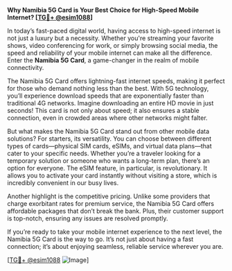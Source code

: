 **Why Namibia 5G Card is Your Best Choice for High-Speed Mobile Internet? [[TG💪+ @esim1088](https://t.me/s/esim1088)]**

In today’s fast-paced digital world, having access to high-speed internet is not just a luxury but a necessity. Whether you're streaming your favorite shows, video conferencing for work, or simply browsing social media, the speed and reliability of your mobile internet can make all the difference. Enter the **Namibia 5G Card**, a game-changer in the realm of mobile connectivity.

The Namibia 5G Card offers lightning-fast internet speeds, making it perfect for those who demand nothing less than the best. With 5G technology, you’ll experience download speeds that are exponentially faster than traditional 4G networks. Imagine downloading an entire HD movie in just seconds! This card is not only about speed; it also ensures a stable connection, even in crowded areas where other networks might falter.

But what makes the Namibia 5G Card stand out from other mobile data solutions? For starters, its versatility. You can choose between different types of cards—physical SIM cards, eSIMs, and virtual data plans—that cater to your specific needs. Whether you’re a traveler looking for a temporary solution or someone who wants a long-term plan, there’s an option for everyone. The eSIM feature, in particular, is revolutionary. It allows you to activate your card instantly without visiting a store, which is incredibly convenient in our busy lives.

Another highlight is the competitive pricing. Unlike some providers that charge exorbitant rates for premium service, the Namibia 5G Card offers affordable packages that don’t break the bank. Plus, their customer support is top-notch, ensuring any issues are resolved promptly.

If you’re ready to take your mobile internet experience to the next level, the Namibia 5G Card is the way to go. It’s not just about having a fast connection; it’s about enjoying seamless, reliable service wherever you are. 

[[TG💪+ @esim1088](https://t.me/s/esim1088) ![Image](https://i.postimg.cc/Y0z9fWf4/image.png)]